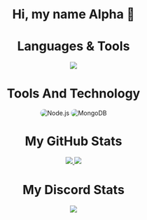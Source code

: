 <p align="center">
    <h1 align="center">Hi, my name Alpha 👋</h1>
</p>

<h1 align="center">
    Languages & Tools
</h1>

<div align="center">
    <img src="https://skillicons.dev/icons?i=js,ts,html,css,python,nodejs,mysql,sqlite,mongo&theme=dark"/>
</div>

<h1 align="center">
    Tools And Technology
</h1>

<div align="center">
    <img src="https://img.shields.io/badge/Node.js-323540?style=for-the-badge&logo=node.js&logoColor=5294E2" alt="Node.js" style="border-radius:15px"/>
    <img src="https://img.shields.io/badge/MongoDB-323540?style=for-the-badge&logo=mongodb&logoColor=5294E2" alt="MongoDB" style="border-radius:15px"/>
</div>


<h1 align="center">
    My GitHub Stats
</h1>
  <p align="center">
    <a href="https://github.com/ByAlphas/">
        <img src="https://github-readme-stats.vercel.app/api?username=ByAlphas&show_icons=true&theme=dark" />
    <a href="https://github.com/ByAlphas">
        <img src="https://github-readme-streak-stats.herokuapp.com?user=ByAlphas&show_icons=true&theme=dark" />
    </a>
</p>
    
 <h1 align="center">
     My Discord Stats
        </h1>
        <p align="center">
       <a href="https://discord.com/users/755692726074343424">
                   <img src="https://lanyard.cnrad.dev/api/755692726074343424" />
           </a>
    </p>
    
    


   
    
    
